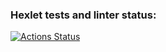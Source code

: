 ### Hexlet tests and linter status:
[![Actions Status](https://github.com/Alexion24/python-project-lvl3/workflows/hexlet-check/badge.svg)](https://github.com/Alexion24/python-project-lvl3/actions)
